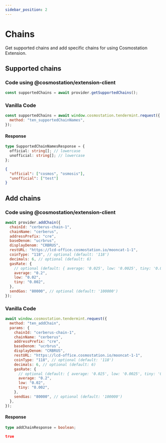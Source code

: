 ```yaml
---
sidebar_position: 2
---
```


# Chains

Get supported chains and add specific chains for using Cosmostation Extension.

## Supported chains

### Code using @cosmostation/extension-client

```javascript
const supportedChains = await provider.getSupportedChains();
```

### Vanilla Code

```javascript
const supportedChains = await window.cosmostation.tendermint.request({
  method: "ten_supportedChainNames",
});
```

#### Response

```typescript title="Model"
type SupportedChainNamesResponse = {
  official: string[]; // lowercase
  unofficial: string[]; // lowercase
};
```

```json title="Example"
{
  "official": ["cosmos", "osmosis"],
  "unofficial": ["test"]
}
```

## Add chains

### Code using @cosmostation/extension-client

```javascript
await provider.addChain({
  chainId: "cerberus-chain-1",
  chainName: "cerberus",
  addressPrefix: "cre",
  baseDenom: "ucrbrus",
  displayDenom: "CRBRUS",
  restURL: "https://lcd-office.cosmostation.io/mooncat-1-1",
  coinType: "118", // optional (default: '118')
  decimals: 6, // optional (default: 6)
  gasRate: {
    // optional (default: { average: '0.025', low: '0.0025', tiny: '0.00025' })
    average: "0.2",
    low: "0.02",
    tiny: "0.002",
  },
  sendGas: "80000", // optional (default: '100000')
});
```

### Vanilla Code

```javascript
await window.cosmostation.tendermint.request({
  method: "ten_addChain",
  params: {
    chainId: "cerberus-chain-1",
    chainName: "cerberus",
    addressPrefix: "cre",
    baseDenom: "ucrbrus",
    displayDenom: "CRBRUS",
    restURL: "https://lcd-office.cosmostation.io/mooncat-1-1",
    coinType: "118", // optional (default: '118')
    decimals: 6, // optional (default: 6)
    gasRate: {
      // optional (default: { average: '0.025', low: '0.0025', tiny: '0.00025' })
      average: "0.2",
      low: "0.02",
      tiny: "0.002",
    },
    sendGas: "80000", // optional (default: '100000')
  },
});
```

#### Response

```typescript title="Model"
type addChainResponse = boolean;
```

```json title="Example"
true
```
